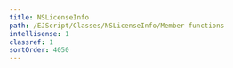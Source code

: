 ```yaml
---
title: NSLicenseInfo
path: /EJScript/Classes/NSLicenseInfo/Member functions
intellisense: 1
classref: 1
sortOrder: 4050
---
```





